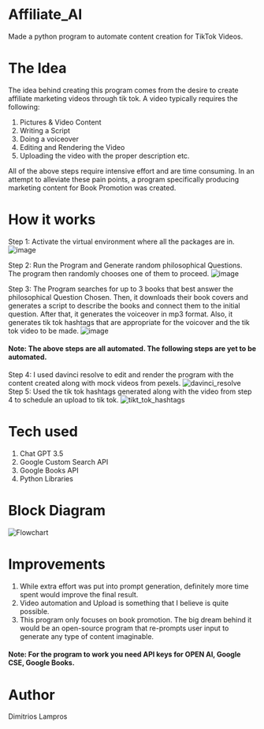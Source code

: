 # Affiliate_AI
 Made a python program to automate content creation for TikTok Videos.


 # The Idea
 The idea behind creating this program comes from the desire to create affiliate marketing videos through tik tok. A video typically requires the following:
 1. Pictures & Video Content
 2. Writing a Script
 3. Doing a voiceover
 4. Editing and Rendering the Video
 5. Uploading the video with the proper description etc.

All of the above steps require intensive effort and are time consuming. In an attempt to alleviate these pain points, a program specifically producing marketing content for Book Promotion was created.

# How it works
Step 1: Activate the virtual environment where all the packages are in.
![image](https://github.com/DimiLaprog/Affiliate_AI/assets/56197365/a6acc0ec-6fe6-4979-8a94-45f20e4df0a3)

Step 2: Run the Program and Generate random philosophical Questions. The program then randomly chooses one of them to proceed.
![image](https://github.com/DimiLaprog/Affiliate_AI/assets/56197365/2a58ea93-8e7f-473b-a535-fb51322431d7)

Step 3: The Program searches for up to 3 books that best answer the philosophical Question Chosen. Then, it downloads their book covers and generates a script to describe the books and connect them to the initial question. After that, it generates the voiceover in mp3 format. Also, it generates tik tok hashtags that are appropriate for the voicover and the tik tok video to be made.
![image](https://github.com/DimiLaprog/Affiliate_AI/assets/56197365/8dd239f9-372e-4265-a097-18a05e50d82f)

#### Note: The above steps are all automated. The following steps are yet to be automated.
Step 4: I used davinci resolve to edit and render the program with the content created along with mock videos from pexels.
![davinci_resolve](https://github.com/DimiLaprog/Affiliate_AI/assets/56197365/b2db226e-e5ff-4f73-9691-47431d8b3397)
Step 5: Used the tik tok hashtags generated along with the video from step 4 to schedule an upload to tik tok.
![tikt_tok_hashtags](https://github.com/DimiLaprog/Affiliate_AI/assets/56197365/489a35e7-8d81-44f7-acc1-a9eba00bb146)


# Tech used
1. Chat GPT 3.5
2. Google Custom Search API
3. Google Books API
4. Python Libraries

# Block Diagram

![Flowchart](https://github.com/DimiLaprog/Affiliate_AI/assets/56197365/e4c7a7b5-d63e-47fa-8528-2205ad23e3e8)


# Improvements

1. While extra effort was put into prompt generation, definitely more time spent would improve the final result.
2. Video automation and Upload is something that I believe is quite possible.
3. This program only focuses on book promotion. The big dream behind it would be an open-source program that re-prompts user input to generate any type of content imaginable.

#### Note: For the program to work you need API keys for OPEN AI, Google CSE, Google Books.


# Author
Dimitrios Lampros

